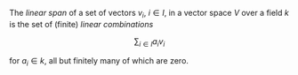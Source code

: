 The *linear span* of a set of vectors $v_i$, $i \in I$, in a vector space $V$ over a field $k$ is the set of (finite) *linear combinations*

$$
\sum_{i \in I} a_i v_i
$$

for $a_i \in k$, all but finitely many of which are zero.
